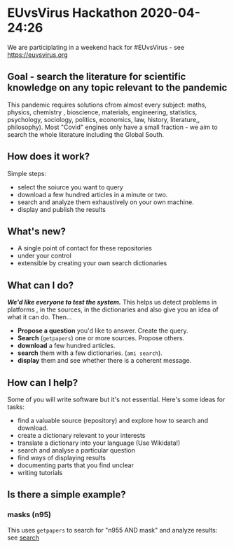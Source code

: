 # EUvsVirus Hackathon 2020-04-24:26

We are participlating in a weekend hack for #EUvsVirus - see https://euvsvirus.org

## Goal - search the literature for scientific knowledge on any topic relevant to the pandemic

This pandemic requires solutions cfrom almost every subject: maths, physics, chemistry , bioscience, materials, engineering, statistics, psychology, sociology, politics, economics, law, history, literature,, philosophy). Most "Covid" engines only have a small fraction - we aim to search the whole literature including the Global South.

## How does it work?
Simple steps:
* select the soiurce you want to query
* download a few hundred articles in a minute or two.
* search and analyze them exhaustively on your own machine.
* display and publish the results

## What's new?
* A single point of contact for these repositories
* under your control
* extensible by creating your own search dictionaries

## What can I do?
***We'd like everyone to *test* the system.*** This helps us detect problems in platforms , in the sources, in the dictionaries and also give you an idea of what it can do. Then...
* **Propose a question** you'd like to answer. Create the query.
* **Search** (`getpapers`) one or more sources. Propose others.
* **download** a few hundred articles.
* **search** them with a few dictionaries. (`ami search`).
* **display** them and see whether there is a coherent message.

## How can I help?
Some of you will write software but it's not essential. Here's some ideas for tasks:
* find a valuable source (repository) and explore how to search and download.
* create a dictionary relevant to your interests
* translate a dictionary into your language (Use Wikidata!)
* search and analyse a particular question
* find ways of displaying results 
* documenting parts that you find unclear
* writing tutorials

## Is there a simple example?
### masks (n95)
This uses `getpapers` to search for "n955 AND mask" and analyze results:
see [search](https://github.com/petermr/openVirus/blob/master/examples/n95/OVERVIEW.md)





